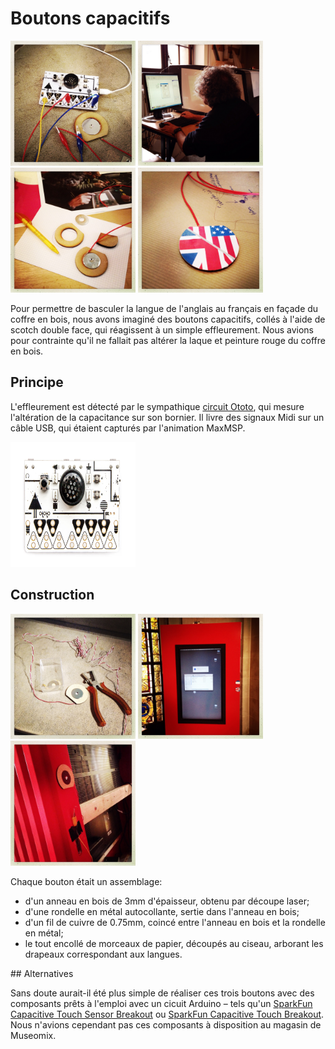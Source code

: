 # Boutons capacitifs

<img src="IMG_6086.jpg" height="200" width="200" title="Circuit Ototo raccordé à un bouton capacitif"/>
<img src="IMG_6024.jpg" height="200" width="200" title="Découpe laser du support en bois des boutons capacitifs, réalisée par le FabLab de Renens"/>
<img src="IMG_6032.jpg" height="200" width="200" title="Un support en bois des boutons capacitifs"/>
<img src="IMG_6098.jpg" height="200" width="200" title="Bouton capacitif serti et encollé"/>

Pour permettre de basculer la langue de l'anglais au français en façade du coffre en bois,
nous avons imaginé des boutons capacitifs, collés à l'aide de scotch double face, qui réagissent
à un simple effleurement. Nous avions pour contrainte qu'il ne fallait pas altérer la laque
et peinture rouge du coffre en bois.

## Principe

L'effleurement est détecté par le sympathique [circuit Ototo](http://www.ototo.fm/products),
qui mesure l'altération de la capacitance sur son bornier. Il livre des signaux Midi sur un
câble USB, qui étaient capturés par l'animation MaxMSP.

<img src="ototo-board-1414371039023.jpg" height="200" width="200" title="Circuit Ototo"/>

## Construction 

<img src="IMG_6177.jpg" height="200" width="200" title="Un bouton capacitif nu"/>
<img src="IMG_6157.jpg" height="200" width="200" title="Le coffre et deux boutons capacitifs en façade, pour basculer la langue de l'anglais au français"/>
<img src="IMG_6178.jpg" height="200" width="200" title="Bouton capacitif à l'arrière du coffre, pour basculer l'animation du mode nuit au mode jour, et vice-versa"/>

Chaque bouton était un assemblage:

* d'un anneau en bois de 3mm d'épaisseur, obtenu par découpe laser;
* d'une rondelle en métal autocollante, sertie dans l'anneau en bois;
* d'un fil de cuivre de 0.75mm, coincé entre l'anneau en bois et la rondelle en métal;
* le tout encollé de morceaux de papier, découpés au ciseau, arborant les drapeaux correspondant aux
langues.

## Alternatives

Sans doute aurait-il été plus simple de réaliser ces trois boutons avec des composants
prêts à l'emploi avec un cicuit Arduino – tels qu'un [SparkFun Capacitive Touch Sensor Breakout](https://www.sparkfun.com/products/9695)
ou [SparkFun Capacitive Touch Breakout](https://www.sparkfun.com/products/12041).
Nous n'avions cependant pas ces composants à disposition au magasin de Museomix. 

